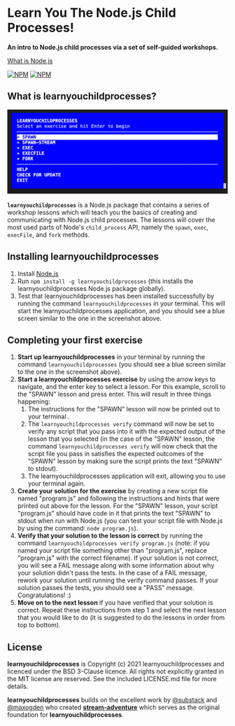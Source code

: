 # Learn You The Node.js Child Processes!

**An intro to Node.js child processes via a set of self-guided workshops.**

[What is Node.js](https://github.com/nodeschool/what-is-node/blob/master/simple.en.md)

[![NPM](https://nodei.co/npm/learnyouchildprocesses.png?downloads=true&&downloadRank=true&stars=true)](https://nodei.co/npm/learnyouchildprocesses/) [![NPM](https://nodei.co/npm-dl/learnyouchildprocesses.png?months=3&height=3)](https://nodei.co/npm/learnyouchildprocesses/)

## What is learnyouchildprocesses?

![Learn You The Node.js For Much Win!](learnyouchildprocesses.png)

<b><code>learnyouchildprocesses</code></b> is a Node.js package that contains a series of workshop lessons which will teach you the basics of creating and communicating with Node.js child processes. The lessons will cover the most used parts of Node's `child_process` API, namely the `spawn`, `exec`, `execFile`, and `fork` methods.

## Installing learnyouchildprocesses

1. Install [Node.js](http://nodejs.org/)
2. Run `npm install -g learnyouchildprocesses` (this installs the learnyouchildprocesses Node.js package globally).
3. Test that learnyouchildprocesses has been installed successfully by running the command `learnyouchildprocesses` in your terminal. This will start the learnyouchildprocesses application, and you should see a blue screen similar to the one in the screenshot above.

## Completing your first exercise

1. **Start up learnyouchildprocesses** in your terminal by running the command `learnyouchildprocesses` (you should see a blue screen similar to the one in the screenshot above).
2. **Start a learnyouchildprocesses exercise** by using the arrow keys to navigate, and the enter key to select a lesson. For this example, scroll to the "SPAWN" lesson and press enter. This will result in three things happening:
   1. The instructions for the "SPAWN" lesson will now be printed out to your terminal .
   2. The `learnyouchildprocesses verify` command will now be set to verify any script that you pass into it with the expected output of the lesson that you selected (in the case of the "SPAWN" lesson, the command `learnyouchildprocesses verify` will now check that the script file you pass in satisfies the expected outcomes of the "SPAWN" lesson by making sure the script prints the text "SPAWN" to stdout).
   3. The learnyouchildprocesses application will exit, allowing you to use your terminal again.
3. **Create your solution for the exercise** by creating a new script file named "program.js" and following the instructions and hints that were printed out above for the lesson. For the "SPAWN" lesson, your script "program.js" should have code in it that prints the text "SPAWN" to stdout when run with Node.js (you can test your script file with Node.js by using the command: `node program.js`).
4. **Verify that your solution to the lesson is correct** by running the command `learnyouchildprocesses verify program.js` (note: if you named your script file something other than "program.js", replace "program.js" with the correct filename). If your solution is not correct, you will see a FAIL message along with some information about why your solution didn't pass the tests. In the case of a FAIL message, rework your solution until running the verify command passes. If your solution passes the tests, you should see a "PASS" message. Congratulations! :)
5. **Move on to the next lesson** if you have verified that your solution is correct. Repeat these instructions from step 1 and select the next lesson that you would like to do (it is suggested to do the lessons in order from top to bottom).

## License

**learnyouchildprocesses** is Copyright (c) 2021 learnyouchildprocesses and licenced under the BSD 3-Clause licence. All rights not explicitly granted in the MIT license are reserved. See the included LICENSE.md file for more details.

**learnyouchildprocesses** builds on the excellent work by [@substack](https://github.com/substack) and [@maxogden](https://github.com/maxogden) who created **[stream-adventure](https://github.com/substack/stream-adventure)** which serves as the original foundation for **learnyouchildprocesses**.
